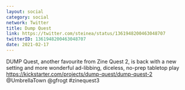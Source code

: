 ```yaml
---
layout: social
category: social
network: Twitter
title: Dump Quest
link: https://twitter.com/steinea/status/1361948200463048707
twitterID: 1361948200463048707
date: 2021-02-17
---
```


DUMP Quest, another favourite from Zine Quest 2, is back with a new setting and more wonderful ad-libbing, diceless, no-prep tabletop play <https://kickstarter.com/projects/dump-quest/dump-quest-2> @UmbrellaTown @gfrogt #zinequest3
